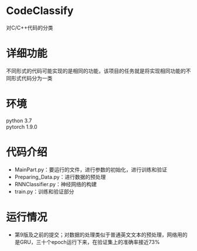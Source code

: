 # CodeClassify
对C/C++代码的分类
# 详细功能
不同形式的代码可能实现的是相同的功能，该项目的任务就是将实现相同功能的不同形式代码分为一类
# 环境
python 3.7  
pytorch 1.9.0   
# 代码介绍  
* MainPart.py：要运行的文件，进行参数的初始化，进行训练和验证
* Preparing_Data.py：进行数据的预处理
* RNNClassifier.py：神经网络的构建
* train.py：训练和验证部分
# 运行情况
* 第9版及之前的提交；对数据的处理类似于普通英文文本的预处理，网络用的是GRU，三十个epoch运行下来，在验证集上的准确率接近73%

